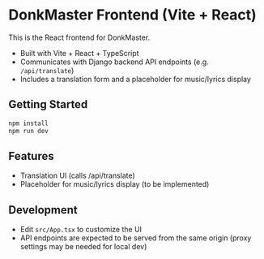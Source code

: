 # DonkMaster Frontend (Vite + React)

This is the React frontend for DonkMaster.

- Built with Vite + React + TypeScript
- Communicates with Django backend API endpoints (e.g. `/api/translate`)
- Includes a translation form and a placeholder for music/lyrics display

## Getting Started

```sh
npm install
npm run dev
```

## Features
- Translation UI (calls /api/translate)
- Placeholder for music/lyrics display (to be implemented)

## Development
- Edit `src/App.tsx` to customize the UI
- API endpoints are expected to be served from the same origin (proxy settings may be needed for local dev)
